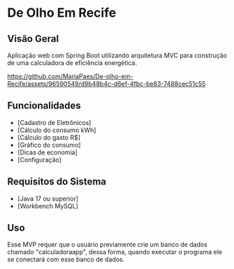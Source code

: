 # De Olho Em Recife


## Visão Geral

Aplicação web com Spring Boot utilizando arquitetura MVC para construção de uma calculadora de eficiência energética.

https://github.com/MariaPaes/De-olho-em-Recife/assets/96590549/d9b48b4c-d6ef-4fbc-be83-7488cec51c55


## Funcionalidades

- [Cadastro de Eletrônicos]
- [Cálculo do consumo kWh]
- [Cálculo do gasto R$]
- [Gráfico do consumo]
- [Dicas de economia]
- [Configuração]

## Requisitos do Sistema

- [Java 17 ou superior]
- [Workbench MySQL]

## Uso

Esse MVP requer que o usuário previamente crie um banco de dados chamado "calculadoraapp", dessa forma, quando executar o programa ele se conectará com esse banco de dados.

